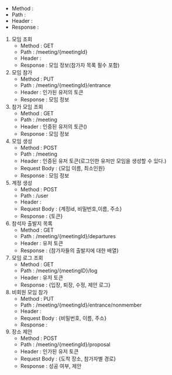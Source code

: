    - Method :
   - Path :
   - Header :
   - Response :
1. 모임 조회   
   - Method : GET
   - Path : /meeting/{meetingId}
   - Header :
   - Response : 모임 정보(참가자 목록 필수 포함)
2. 모임 참가
   - Method : PUT
   - Path : /meeting/{meetingId}/entrance
   - Header : 인가된 유저의 토큰
   - Response : 모임 정보
3. 참가 모임 조회
   - Method : GET
   - Path : /meeting
   - Header : 인증된 유저의 토큰()
   - Response : 모임 정보
4. 모임 생성
   - Method : POST
   - Path : /meeting
   - Header : 인증된 유저 토큰(로그인한 유저만 모임을 생성할 수 있다.)
   - Request Body : {모임 이름, 최소인원}
   - Response : 모임 정보
5. 계정 생성
   - Method : POST
   - Path : /user
   - Header :
   - Request Body : {계정id, 비밀번호,이름, 주소}
   - Response : {토큰}
6. 참석자 출발지 목록
   - Method : GET
   - Path : /meeting/{meetingId}/departures
   - Header : 유저 토큰
   - Response : {참가자들의 출발지에 대한 배열}
7. 모임 로그 조회 
   - Method : GET
   - Path : /meeting/{meetingID}/log
   - Header : 유저 토큰
   - Response : {입장, 퇴장, 수정, 제안 로그}
8. 비회원 모임 참가
   - Method : PUT
   - Path : /meeting/{meetingId}/entrance/nonmember
   - Header : 
   - Request Body : {비밀번호, 이름, 주소}
   - Response : 
9. 장소 제안
   - Method : POST
   - Path : /meeting/{meetingId}/proposal
   - Header : 인가된 유저 토큰
   - Request Body : {도착 장소, 참가자별 경로}
   - Response : 성공 여부, 제안 
